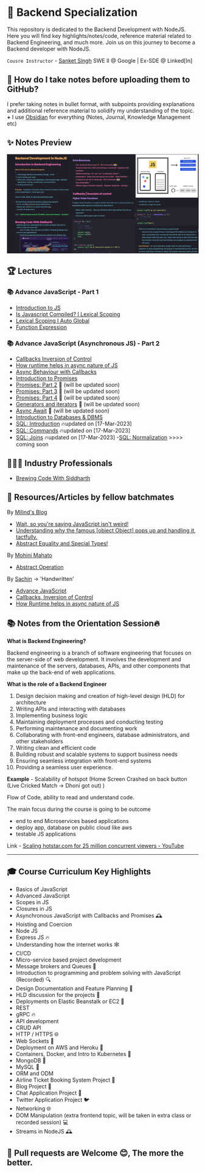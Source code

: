 # 🌲 Backend Specialization

This repository is dedicated to the Backend Development with NodeJS. Here you will find key highlights/notes/code, reference material related to Backend Engineering, and much more. Join us on this journey to become a Backend developer with NodeJS.

`Cousre Instructor` - [Sanket Singh](https://in.linkedin.com/in/singhsanket143) SWE II @ Google | Ex-SDE @ Linked[In]

## 📝 How do I take notes before uploading them to GitHub?

I prefer taking notes in bullet format, with subpoints providing explanations and additional reference material to solidify my understanding of the topic. **+** I use [Obsidian](https://obsidian.md/) for everything (Notes, Journal, Knowledge Management etc)

## ✨ Notes Preview

![notes](notes-snapshot.jpeg)

## 🏆 Lectures

### 📚 Advance JavaScript - Part 1

- [Introduction to JS](https://github.com/xoraus/Backend-Specialization/blob/main/Lectures/Introduction-to-JS%202-Operators-Conditionals-Loops-basic.md)
- [Is Javascript Compiled? I Lexical Scoping](https://github.com/xoraus/Backend-Specialization/blob/main/Lectures/Is-Javascript-Compiled%3F-Lexical-Scoping.md)
- [Lexical Scoping I Auto Global](https://github.com/xoraus/Backend-Specialization/blob/main/Lectures/Lexical-Scoping-Auto-Global.md)
- [Function Expression](https://github.com/xoraus/Backend-Specialization/blob/main/Lectures/Function-Expression.md) 

### 📚 Advance JavaScript (Asynchronous JS) - Part 2
- [Callbacks Inversion of Control](https://github.com/xoraus/Backend-Specialization/blob/main/Lectures/Callbacks-IVC.md)
- [How runtime helps in async nature of JS](https://github.com/xoraus/Backend-Specialization/blob/main/Lectures/How-runtime-helps-in-async-nature-of-JS.md) 
- [Async Behaviour with Callbacks](https://github.com/xoraus/Backend-Specialization/blob/main/Lectures/Async-Behaviour-with-Callbacks.md) 
- [Introduction to Promises](https://github.com/xoraus/Backend-Specialization/blob/main/Lectures/intro-to-promises.md)
- [Promises: Part 2]() 🚧 (will be updated soon)
- [Promises: Part 3]() 🚧 (will be updated soon)
- [Promises: Part 4]() 🚧 (will be updated soon)
- [Generators and iterators]() 🚧 (will be updated soon)
- [Async Await]() 🚧 (will be updated soon)
- [Introduction to Databases & DBMS](https://github.com/xoraus/Backend-Specialization/blob/main/Lectures/intro-to-dbms.md) 
- [SQL: Introduction](https://github.com/xoraus/Backend-Specialization/blob/main/Lectures/SQL1.md) 🔥updated on [17-Mar-2023]
- [SQL: Commands](https://github.com/xoraus/Backend-Specialization/blob/main/Lectures/SQL2.md) 🔥updated on [17-Mar-2023]
- [SQL: Joins](https://github.com/xoraus/Backend-Specialization/blob/main/Lectures/SQL3.md) 🔥updated on [17-Mar-2023]
-[SQL: Normalization](#) >>>> coming soon 

## 👨🏻‍💻 Industry Professionals
- [Brewing Code With Siddharth](https://github.com/xoraus/Backend-Specialization/blob/main/Industry-Professionals/Brewing-Code-With-Siddharth.md)


## 🧵 Resources/Articles by fellow batchmates

By [Milind's Blog](https://blog.milind.live/) 

- [Wait, so you're saying JavaScript isn't weird!](https://blog.milind.live/wait-so-youre-saying-javascript-isnt-weird)
- [Understanding why the famous [object Object] pops up and handling it, tactfully.](https://blog.milind.live/object-object)
- [Abstract Equality and Special Types!](https://blog.milind.live/abstract-equality-and-special-types)

By [Mohini Mahato](https://www.linkedin.com/in/mohinimahato/)

- [Abstract Operation](https://www.linkedin.com/posts/mohinimahato_toprimitive-abstract-operator-activity-7021741753808433153-Xa6J)

By [Sachin](https://github.com/Sachin-RJ7) -> 'Handwritten'

- [Advance JavaScript](https://github.com/xoraus/Backend-Specialization/blob/main/Notes/Advance-JS.pdf)
- [Callbacks, Inversion of Control](https://github.com/xoraus/Backend-Specialization/blob/main/Notes/callbacks_Inversion_of_control_.pdf)
- [How Runtime helps in async nature of JS](https://github.com/xoraus/Backend-Specialization/blob/main/Notes/How_runtime_helps_in_async_nature_of_JS.pdf)

## 📚 Notes from the Orientation Session🔥

**What is Backend Engineering?**

Backend engineering is a branch of software engineering that focuses on the server-side of web development. It involves the development and maintenance of the servers, databases, APIs, and other components that make up the back-end of web applications. 

**What is the role of a Backend Engineer**

1. Design decision making and creation of high-level design (HLD) for architecture
2. Writing APIs and interacting with databases
3. Implementing business logic
4. Maintaining deployment processes and conducting testing
5. Performing maintenance and documenting work
6. Collaborating with front-end engineers, database administrators, and other stakeholders
7. Writing clean and efficient code
8. Building robust and scalable systems to support business needs
9. Ensuring seamless integration with front-end systems
10. Providing a seamless user experience.

**Example** - Scalability of hotspot (Home Screen Crashed on back button (Live Cricked Match → Dhoni got out) )

Flow of Code, ability to read and understand code.

The main focus during the course is going to be outcome
- end to end Microservices based applications
- deploy app, database on public cloud like aws
- testable JS applications

Link - [Scaling hotstar.com for 25 million concurrent viewers - YouTube](https://www.youtube.com/watch?v=QjvyiyH4rr0)

---

## 🎓 Course Curriculum Key Highlights

- Basics of JavaScript 
- Advanced JavaScript 
- Scopes in JS 
- Closures in JS 
- Asynchronous JavaScript with Callbacks and Promises 🕰️
- Hoisting and Coercion 
- Node JS 
- Express JS 🔥
- Understanding how the internet works 🕸️
- CI/CD 
- Micro-service based project development 
- Message brokers and Queues 💬
- Introduction to programming and problem solving with JavaScript (Recorded) 🔍
- Design Documentation and Feature Planning 📝
- HLD discussion for the projects 💬
- Deployments on Elastic Beanstalk or EC2 🚀
- REST 
- gRPC 🔥
- API development 
- CRUD API 
- HTTP / HTTPS 🌐
- Web Sockets 💬
- Deployment on AWS and Heroku 🚀
- Containers, Docker, and Intro to Kubernetes 🐳
- MongoDB 💾
- MySQL 💾
- ORM and ODM 
- Airline Ticket Booking System Project 🛫
- Blog Project 📝
- Chat Application Project 💬
- Twitter Application Project 🐦
- Networking 🌐
- DOM Manipulation (extra frontend topic, will be taken in extra class or recorded session) 💻
- Streams in NodeJS 🕰️

## 🚨 Pull requests are Welcome 😊, The more the better.
